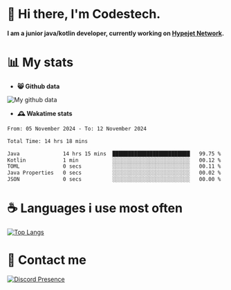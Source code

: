 # 👋 Hi there, I'm Codestech.
**I am a junior java/kotlin developer, currently working on [Hypejet Network](https://github.com/Hypejet).**

# 📊 My stats
- **😸 Github data**

![My github data](https://github-readme-stats.vercel.app/api?username=Codestech1&count_private=true&include_all_commits=true&theme=codeSTACKr)

- **🕰️ Wakatime stats**
<!--START_SECTION:waka-->

```txt
From: 05 November 2024 - To: 12 November 2024

Total Time: 14 hrs 18 mins

Java              14 hrs 15 mins  █████████████████████████   99.75 %
Kotlin            1 min           ░░░░░░░░░░░░░░░░░░░░░░░░░   00.12 %
TOML              0 secs          ░░░░░░░░░░░░░░░░░░░░░░░░░   00.11 %
Java Properties   0 secs          ░░░░░░░░░░░░░░░░░░░░░░░░░   00.02 %
JSON              0 secs          ░░░░░░░░░░░░░░░░░░░░░░░░░   00.00 %
```

<!--END_SECTION:waka-->

# ☕ Languages i use most often
[![Top Langs](https://github-readme-stats.vercel.app/api/top-langs/?username=Codestech1&layout=compact&langs_count=8&exclude_repo=window5000.github.io&theme=codeSTACKr)](https://github.com/anuraghazra/github-readme-stats)

# 💬 Contact me
[![Discord Presence](https://lanyard.cnrad.dev/api/650718742157852740)](https://discord.com/users/650718742157852740)
</br>
